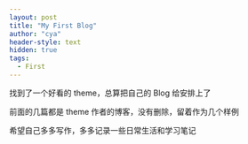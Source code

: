 ```yaml
---
layout: post
title: "My First Blog"
author: "cya"
header-style: text
hidden: true
tags:
  - First
---
```


找到了一个好看的 theme，总算把自己的 Blog 给安排上了



前面的几篇都是 theme 作者的博客，没有删除，留着作为几个样例



希望自己多多写作，多多记录一些日常生活和学习笔记